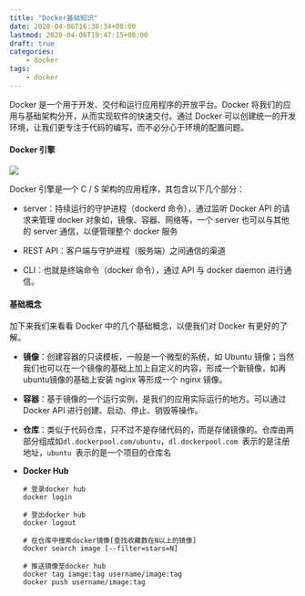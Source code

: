 ```yaml
---
title: "Docker基础知识"
date: 2020-04-06T16:30:34+08:00
lastmod: 2020-04-06T19:47:15+08:00
draft: true
categories:
    - docker
tags:
    - docker
---
```


Docker 是一个用于开发、交付和运行应用程序的开放平台。Docker 将我们的应用与基础架构分开，从而实现软件的快速交付。通过 Docker 可以创建统一的开发环境，让我们更专注于代码的编写，而不必分心于环境的配置问题。

<!--more-->

#### Docker 引擎

![](https://docs.docker.com/engine/images/engine-components-flow.png)

Docker 引擎是一个 C / S 架构的应用程序，其包含以下几个部分：

- server：持续运行的守护进程（dockerd 命令），通过监听 Docker API 的请求来管理 docker 对象如，镜像、容器、网络等，一个 server 也可以与其他的 server 通信，以便管理整个 docker 服务

- REST API：客户端与守护进程（服务端）之间通信的渠道
- CLI：也就是终端命令（docker 命令），通过 API 与 docker daemon 进行通信。



#### 基础概念

加下来我们来看看 Docker 中的几个基础概念，以便我们对 Docker 有更好的了解。

- **镜像**：创建容器的只读模板，一般是一个微型的系统，如 Ubuntu 镜像；当然我们也可以在一个镜像的基础上加上自定义的内容，形成一个新镜像，如再ubuntu镜像的基础上安装 nginx 等形成一个 nginx 镜像。

- **容器**：基于镜像的一个运行实例，是我们的应用实际运行的地方。可以通过 Docker API 进行创建、启动、停止、销毁等操作。

- **仓库**：类似于代码仓库，只不过不是存储代码的，而是存储镜像的。仓库由两部分组成如`dl.dockerpool.com/ubuntu`，`dl.dockerpool.com `表示的是注册地址，`ubuntu `表示的是一个项目的仓库名

- **Docker Hub**

  ```shell
  # 登录docker hub
  docker login
  
  # 登出docker hub
  docker logout
  
  # 在仓库中搜索docker镜像[查找收藏数在N以上的镜像]
  docker search image [--filter=stars=N]
  
  # 推送镜像至docker hub
  docker tag iamge:tag username/image:tag
  docker push username/image:tag
  ```

  

